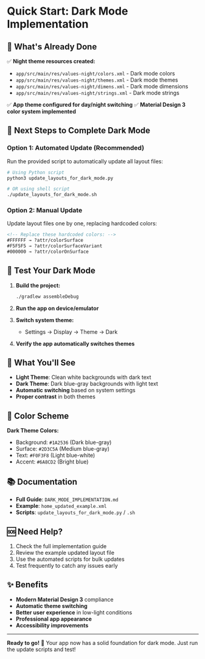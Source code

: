 # Quick Start: Dark Mode Implementation

## 🚀 What's Already Done

✅ **Night theme resources created:**
- `app/src/main/res/values-night/colors.xml` - Dark mode colors
- `app/src/main/res/values-night/themes.xml` - Dark mode themes  
- `app/src/main/res/values-night/dimens.xml` - Dark mode dimensions
- `app/src/main/res/values-night/strings.xml` - Dark mode strings

✅ **App theme configured for day/night switching**
✅ **Material Design 3 color system implemented**

## 🔧 Next Steps to Complete Dark Mode

### Option 1: Automated Update (Recommended)
Run the provided script to automatically update all layout files:

```bash
# Using Python script
python3 update_layouts_for_dark_mode.py

# OR using shell script
./update_layouts_for_dark_mode.sh
```

### Option 2: Manual Update
Update layout files one by one, replacing hardcoded colors:

```xml
<!-- Replace these hardcoded colors: -->
#FFFFFF → ?attr/colorSurface
#F5F5F5 → ?attr/colorSurfaceVariant  
#000000 → ?attr/colorOnSurface
```

## 🧪 Test Your Dark Mode

1. **Build the project:**
   ```bash
   ./gradlew assembleDebug
   ```

2. **Run the app on device/emulator**

3. **Switch system theme:**
   - Settings → Display → Theme → Dark

4. **Verify the app automatically switches themes**

## 📱 What You'll See

- **Light Theme**: Clean white backgrounds with dark text
- **Dark Theme**: Dark blue-gray backgrounds with light text
- **Automatic switching** based on system settings
- **Proper contrast** in both themes

## 🎨 Color Scheme

**Dark Theme Colors:**
- Background: `#1A2536` (Dark blue-gray)
- Surface: `#2D3C5A` (Medium blue-gray)  
- Text: `#F0F3F8` (Light blue-white)
- Accent: `#6A8CD2` (Bright blue)

## 📚 Documentation

- **Full Guide**: `DARK_MODE_IMPLEMENTATION.md`
- **Example**: `home_updated_example.xml`
- **Scripts**: `update_layouts_for_dark_mode.py` / `.sh`

## 🆘 Need Help?

1. Check the full implementation guide
2. Review the example updated layout file
3. Use the automated scripts for bulk updates
4. Test frequently to catch any issues early

## ✨ Benefits

- **Modern Material Design 3** compliance
- **Automatic theme switching** 
- **Better user experience** in low-light conditions
- **Professional app appearance**
- **Accessibility improvements**

---

**Ready to go!** 🎉 Your app now has a solid foundation for dark mode. Just run the update scripts and test!